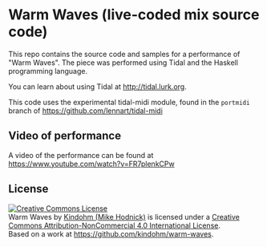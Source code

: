 # Warm Waves (live-coded mix source code)

This repo contains the source code and samples for a performance 
of "Warm Waves". The piece was performed using Tidal and the
Haskell programming language. 

You can learn about using Tidal at http://tidal.lurk.org.

This code uses the experimental tidal-midi module, found in
the `portmidi` branch of https://github.com/lennart/tidal-midi

## Video of performance

A video of the performance can be found at https://www.youtube.com/watch?v=FR7plenkCPw

## License

<a rel="license" href="http://creativecommons.org/licenses/by-nc/4.0/">
	<img alt="Creative Commons License" style="border-width:0" src="https://i.creativecommons.org/l/by-nc/4.0/88x31.png" /></a>
	<br />
	<span xmlns:dct="http://purl.org/dc/terms/" property="dct:title">Warm Waves</span> by 
	<a xmlns:cc="http://creativecommons.org/ns#" href="https://github.com/kindohm/warm-waves" property="cc:attributionName" rel="cc:attributionURL">
		Kindohm (Mike Hodnick)</a> is licensed under a <a rel="license" href="http://creativecommons.org/licenses/by-nc/4.0/">
		Creative Commons Attribution-NonCommercial 4.0 International License</a>.<br />Based on a work at 
		<a xmlns:dct="http://purl.org/dc/terms/" href="https://github.com/kindohm/warm-waves" rel="dct:source">https://github.com/kindohm/warm-waves</a>.